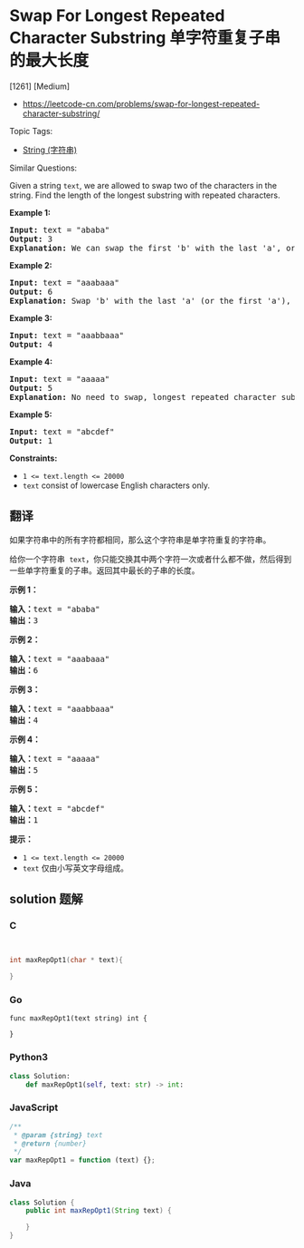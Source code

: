 # Swap For Longest Repeated Character Substring 单字符重复子串的最大长度

[1261] [Medium]

- https://leetcode-cn.com/problems/swap-for-longest-repeated-character-substring/

Topic Tags:

- [String (字符串)](https://leetcode-cn.com/tag/string/)

Similar Questions:

Given a string `text`, we are allowed to swap two of the characters in the string. Find the length of the longest substring with repeated characters.

**Example 1:**

<pre><strong>Input:</strong> text = "ababa"
<strong>Output:</strong> 3
<strong>Explanation:</strong> We can swap the first 'b' with the last 'a', or the last 'b' with the first 'a'. Then, the longest repeated character substring is "aaa", which its length is 3.
</pre>

**Example 2:**

<pre><strong>Input:</strong> text = "aaabaaa"
<strong>Output:</strong> 6
<strong>Explanation:</strong> Swap 'b' with the last 'a' (or the first 'a'), and we get longest repeated character substring "aaaaaa", which its length is 6.
</pre>

**Example 3:**

<pre><strong>Input:</strong> text = "aaabbaaa"
<strong>Output:</strong> 4
</pre>

**Example 4:**

<pre><strong>Input:</strong> text = "aaaaa"
<strong>Output:</strong> 5
<strong>Explanation:</strong> No need to swap, longest repeated character substring is "aaaaa", length is 5.
</pre>

**Example 5:**

<pre><strong>Input:</strong> text = "abcdef"
<strong>Output:</strong> 1
</pre>

**Constraints:**

- `1 <= text.length <= 20000`
- `text` consist of lowercase English characters only.

## 翻译

如果字符串中的所有字符都相同，那么这个字符串是单字符重复的字符串。

给你一个字符串  `text`，你只能交换其中两个字符一次或者什么都不做，然后得到一些单字符重复的子串。返回其中最长的子串的长度。

**示例 1：**

<pre><strong>输入：</strong>text = "ababa"
<strong>输出：</strong>3
</pre>

**示例 2：**

<pre><strong>输入：</strong>text = "aaabaaa"
<strong>输出：</strong>6
</pre>

**示例 3：**

<pre><strong>输入：</strong>text = "aaabbaaa"
<strong>输出：</strong>4
</pre>

**示例 4：**

<pre><strong>输入：</strong>text = "aaaaa"
<strong>输出：</strong>5
</pre>

**示例 5：**

<pre><strong>输入：</strong>text = "abcdef"
<strong>输出：</strong>1
</pre>

**提示：**

- `1 <= text.length <= 20000`
- `text` 仅由小写英文字母组成。

## solution 题解

### C

```c


int maxRepOpt1(char * text){

}
```

### Go

```golang
func maxRepOpt1(text string) int {

}
```

### Python3

```python
class Solution:
    def maxRepOpt1(self, text: str) -> int:
```

### JavaScript

```javascript
/**
 * @param {string} text
 * @return {number}
 */
var maxRepOpt1 = function (text) {};
```

### Java

```java
class Solution {
    public int maxRepOpt1(String text) {

    }
}
```
